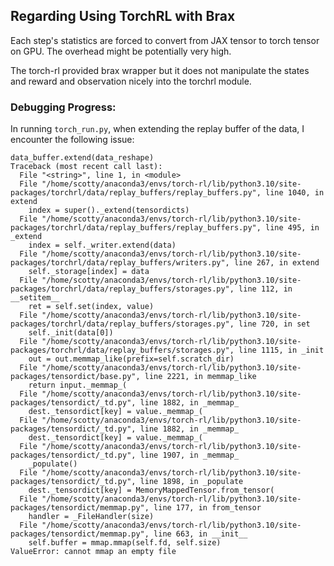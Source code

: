 ## Regarding Using TorchRL with Brax

Each step's statistics are forced to convert from JAX tensor to torch tensor on GPU. The overhead might be potentially very high.

The torch-rl provided brax wrapper but it does not manipulate the states and reward and observation nicely into the torchrl module.

### Debugging Progress: 
In running `torch_run.py`, when extending the replay buffer of the data, I encounter the following issue:

```
data_buffer.extend(data_reshape)
Traceback (most recent call last):
  File "<string>", line 1, in <module>
  File "/home/scotty/anaconda3/envs/torch-rl/lib/python3.10/site-packages/torchrl/data/replay_buffers/replay_buffers.py", line 1040, in extend
    index = super()._extend(tensordicts)
  File "/home/scotty/anaconda3/envs/torch-rl/lib/python3.10/site-packages/torchrl/data/replay_buffers/replay_buffers.py", line 495, in _extend
    index = self._writer.extend(data)
  File "/home/scotty/anaconda3/envs/torch-rl/lib/python3.10/site-packages/torchrl/data/replay_buffers/writers.py", line 267, in extend
    self._storage[index] = data
  File "/home/scotty/anaconda3/envs/torch-rl/lib/python3.10/site-packages/torchrl/data/replay_buffers/storages.py", line 112, in __setitem__
    ret = self.set(index, value)
  File "/home/scotty/anaconda3/envs/torch-rl/lib/python3.10/site-packages/torchrl/data/replay_buffers/storages.py", line 720, in set
    self._init(data[0])
  File "/home/scotty/anaconda3/envs/torch-rl/lib/python3.10/site-packages/torchrl/data/replay_buffers/storages.py", line 1115, in _init
    out = out.memmap_like(prefix=self.scratch_dir)
  File "/home/scotty/anaconda3/envs/torch-rl/lib/python3.10/site-packages/tensordict/base.py", line 2221, in memmap_like
    return input._memmap_(
  File "/home/scotty/anaconda3/envs/torch-rl/lib/python3.10/site-packages/tensordict/_td.py", line 1882, in _memmap_
    dest._tensordict[key] = value._memmap_(
  File "/home/scotty/anaconda3/envs/torch-rl/lib/python3.10/site-packages/tensordict/_td.py", line 1882, in _memmap_
    dest._tensordict[key] = value._memmap_(
  File "/home/scotty/anaconda3/envs/torch-rl/lib/python3.10/site-packages/tensordict/_td.py", line 1907, in _memmap_
    _populate()
  File "/home/scotty/anaconda3/envs/torch-rl/lib/python3.10/site-packages/tensordict/_td.py", line 1898, in _populate
    dest._tensordict[key] = MemoryMappedTensor.from_tensor(
  File "/home/scotty/anaconda3/envs/torch-rl/lib/python3.10/site-packages/tensordict/memmap.py", line 177, in from_tensor
    handler = _FileHandler(size)
  File "/home/scotty/anaconda3/envs/torch-rl/lib/python3.10/site-packages/tensordict/memmap.py", line 663, in __init__
    self.buffer = mmap.mmap(self.fd, self.size)
ValueError: cannot mmap an empty file
```